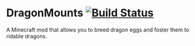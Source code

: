 DragonMounts [![Build Status](https://travis-ci.org/LordNyriox/dragon-mounts.svg?branch=merge_with_ata_master)](https://travis-ci.org/LordNyriox/dragon-mounts)
============

A Minecraft mod that allows you to breed dragon eggs and foster them to ridable dragons.
